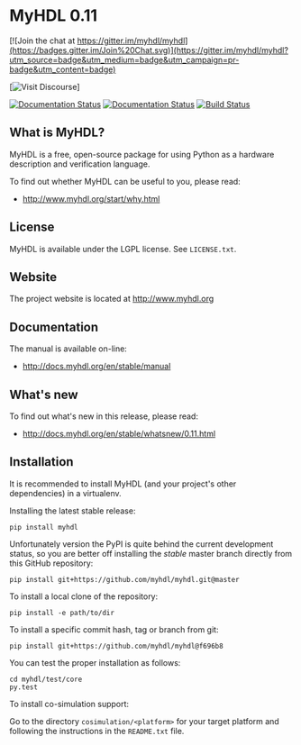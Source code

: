 MyHDL 0.11 
==========

[![Join the chat at https://gitter.im/myhdl/myhdl](https://badges.gitter.im/Join%20Chat.svg)](https://gitter.im/myhdl/myhdl?utm_source=badge&utm_medium=badge&utm_campaign=pr-badge&utm_content=badge)

[![Visit Discourse](https://discourse.myhdl.org)]

[![Documentation Status](https://readthedocs.org/projects/myhdl/badge/?version=stable)](http://docs.myhdl.org/en/stable/manual/)
[![Documentation Status](https://readthedocs.org/projects/myhdl/badge/?version=latest)](http://docs.myhdl.org/en/latest/manual)
[![Build Status](https://travis-ci.org/myhdl/myhdl.svg?branch=master)](https://travis-ci.org/myhdl/myhdl)

What is MyHDL?
--------------
MyHDL is a free, open-source package for using Python as a hardware
description and verification language.

To find out whether MyHDL can be useful to you, please read:

   - http://www.myhdl.org/start/why.html

License
-------
MyHDL is available under the LGPL license.  See ``LICENSE.txt``.

Website
-------
The project website is located at http://www.myhdl.org

Documentation
-------------
The manual is available on-line:

   - http://docs.myhdl.org/en/stable/manual

What's new
----------
To find out what's new in this release, please read:

   - http://docs.myhdl.org/en/stable/whatsnew/0.11.html

Installation
------------
It is recommended to install MyHDL (and your project's other dependencies) in
a virtualenv.

Installing the latest stable release:

```
pip install myhdl
```
Unfortunately version the PyPI is quite behind the current development status, so you are better off installing the *stable* master branch directly from this GitHub repository:

```
pip install git+https://github.com/myhdl/myhdl.git@master
```

To install a local clone of the repository:

```
pip install -e path/to/dir
```

To install a specific commit hash, tag or branch from git:

```
pip install git+https://github.com/myhdl/myhdl@f696b8
```


You can test the proper installation as follows:

```
cd myhdl/test/core
py.test
```

To install co-simulation support:

Go to the directory ``cosimulation/<platform>`` for your target platform
and following the instructions in the ``README.txt`` file.
